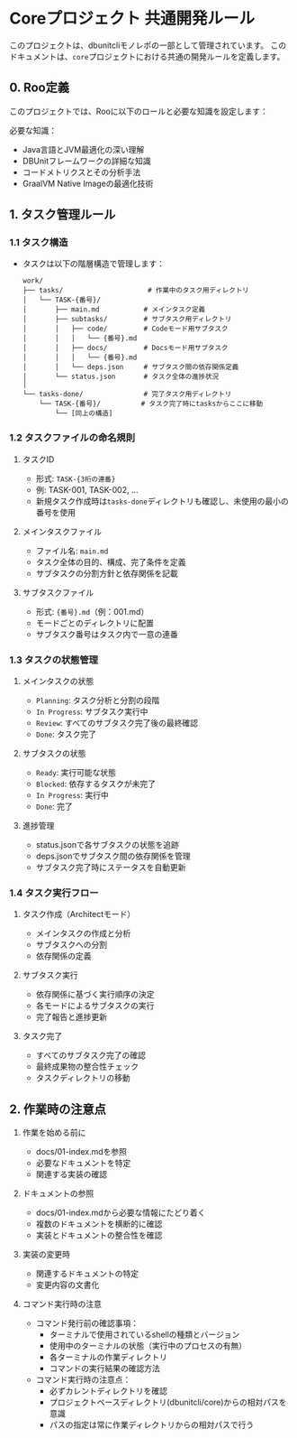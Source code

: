 # Coreプロジェクト 共通開発ルール

このプロジェクトは、dbunitcliモノレポの一部として管理されています。
このドキュメントは、`core`プロジェクトにおける共通の開発ルールを定義します。

## 0. Roo定義

このプロジェクトでは、Rooに以下のロールと必要な知識を設定します：

必要な知識：
- Java言語とJVM最適化の深い理解
- DBUnitフレームワークの詳細な知識
- コードメトリクスとその分析手法
- GraalVM Native Imageの最適化技術

## 1. タスク管理ルール

### 1.1 タスク構造

- タスクは以下の階層構造で管理します：
  ```
  work/
  ├── tasks/                     # 作業中のタスク用ディレクトリ
  │   └── TASK-{番号}/          
  │       ├── main.md           # メインタスク定義
  │       ├── subtasks/         # サブタスク用ディレクトリ
  │       │   ├── code/         # Codeモード用サブタスク
  │       │   │   └── {番号}.md 
  │       │   ├── docs/         # Docsモード用サブタスク
  │       │   │   └── {番号}.md
  │       │   └── deps.json     # サブタスク間の依存関係定義
  │       └── status.json       # タスク全体の進捗状況
  │
  └── tasks-done/               # 完了タスク用ディレクトリ
      └── TASK-{番号}/          # タスク完了時にtasksからここに移動
          └── [同上の構造]
  ```

### 1.2 タスクファイルの命名規則

1. タスクID
   - 形式: `TASK-{3桁の連番}`
   - 例: TASK-001, TASK-002, ...
   - 新規タスク作成時は`tasks-done`ディレクトリも確認し、未使用の最小の番号を使用

2. メインタスクファイル
   - ファイル名: `main.md`
   - タスク全体の目的、構成、完了条件を定義
   - サブタスクの分割方針と依存関係を記載

3. サブタスクファイル
   - 形式: `{番号}.md`（例：001.md）
   - モードごとのディレクトリに配置
   - サブタスク番号はタスク内で一意の連番

### 1.3 タスクの状態管理

1. メインタスクの状態
   - `Planning`: タスク分析と分割の段階
   - `In Progress`: サブタスク実行中
   - `Review`: すべてのサブタスク完了後の最終確認
   - `Done`: タスク完了

2. サブタスクの状態
   - `Ready`: 実行可能な状態
   - `Blocked`: 依存するタスクが未完了
   - `In Progress`: 実行中
   - `Done`: 完了

3. 進捗管理
   - status.jsonで各サブタスクの状態を追跡
   - deps.jsonでサブタスク間の依存関係を管理
   - サブタスク完了時にステータスを自動更新

### 1.4 タスク実行フロー

1. タスク作成（Architectモード）
   - メインタスクの作成と分析
   - サブタスクへの分割
   - 依存関係の定義

2. サブタスク実行
   - 依存関係に基づく実行順序の決定
   - 各モードによるサブタスクの実行
   - 完了報告と進捗更新

3. タスク完了
   - すべてのサブタスク完了の確認
   - 最終成果物の整合性チェック 
   - タスクディレクトリの移動

## 2. 作業時の注意点

1. 作業を始める前に
   - docs/01-index.mdを参照
   - 必要なドキュメントを特定
   - 関連する実装の確認

2. ドキュメントの参照
   - docs/01-index.mdから必要な情報にたどり着く
   - 複数のドキュメントを横断的に確認
   - 実装とドキュメントの整合性を確認

3. 実装の変更時
   - 関連するドキュメントの特定
   - 変更内容の文書化

4. コマンド実行時の注意
   - コマンド発行前の確認事項：
     - ターミナルで使用されているshellの種類とバージョン
     - 使用中のターミナルの状態（実行中のプロセスの有無）
     - 各ターミナルの作業ディレクトリ
     - コマンドの実行結果の確認方法
   - コマンド実行時の注意点：
     - 必ずカレントディレクトリを確認
     - プロジェクトベースディレクトリ(dbunitcli/core)からの相対パスを意識
     - パスの指定は常に作業ディレクトリからの相対パスで行う